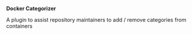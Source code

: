 **Docker Categorizer**

A plugin to assist repository maintainers to add / remove categories from containers
